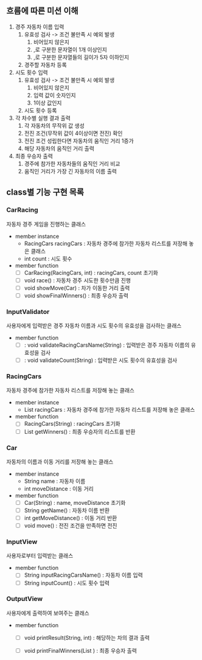 ## 흐름에 따른 미션 이해

1. 경주 자동차 이름 입력
   1. 유효성 검사 -> 조건 불만족 시 예외 발생
      1. 비어있지 않은지
      2. ,로 구분한 문자열이 1개 이상인지
      3. ,로 구분한 문자열들의 길이가 5자 이하인지
   2. 경주할 자동차 등록
2. 시도 횟수 입력
   1. 유효성 검사 -> 조건 불만족 시 예외 발생
      1. 비어있지 않은지
      2. 입력 값이 숫자인지
      3. 1이상 값인지
   2. 시도 횟수 등록
3. 각 차수별 실행 결과 출력
   1. 각 자동차의 무작위 값 생성
   2. 전진 조건(무작위 값이 4이상이면 전진) 확인
   3. 전진 조건 성립한다면 자동차의 움직인 거리 1증가
   4. 해당 자동차의 움직인 거리 출력
4. 최종 우승자 출력
   1. 경주에 참가한 자동차들의 움직인 거리 비교
   2. 움직인 거리가 가장 긴 자동차의 이름 출력

## class별 기능 구현 목록

### CarRacing
자동차 경주 게임을 진행하는 클래스

- member instance
  - RacingCars racingCars : 자동차 경주에 참가한 자동차 리스트를 저장해 놓은 클래스
  - int count : 시도 횟수
- member function   
  - [ ] CarRacing(RacingCars, int) : racingCars, count 초기화
  - [ ] void race() : 자동차 경주 시도한 횟수만큼 진행
  - [ ] void showMove(Car) : 차가 이동한 거리 출력
  - [ ] void showFinalWinners() : 최종 우승자 출력

### InputValidator
사용자에게 입력받은 경주 자동차 이름과 시도 횟수의 유효성을 검사하는 클래스

- member function
  - [ ] : void validateRacingCarsName(String) : 입력받은 경주 자동차 이름의 유효성을 검사
  - [ ] : void validateCount(String) : 입력받은 시도 횟수의 유효성을 검사

### RacingCars
자동차 경주에 참가한 자동차 리스트를 저장해 놓는 클래스

- member instance
   - List <Car> racingCars : 자동차 경주에 참가한 자동차 리스트를 저장해 놓은 클래스
- member function
   - [ ] RacingCars(String) : racingCars 초기화
   - [ ] List <String> getWinners() : 최종 우승자의 리스트를 반환

### Car
자동차의 이름과 이동 거리를 저장해 놓는 클래스

- member instance
   - String name : 자동차 이름
   - int moveDistance : 이동 거리
- member function
   - [ ] Car(String) : name, moveDistance 초기화
   - [ ] String getName() : 자동차 이름 반환
   - [ ] int getMoveDistance() : 이동 거리 반환
   - [ ] void move() : 전진 조건을 만족하면 전진

### InputView
사용자로부터 입력받는 클래스

- member function
  - [ ] String inputRacingCarsName() : 자동차 이름 입력
  - [ ] String inputCount() : 시도 횟수 입력

### OutputView
사용자에게 출력하여 보여주는 클래스

- member function
   - [ ] void printResult(String, int) : 해당하는 차의 결과 출력
   - [ ] void printFinalWinners(List <String>) : 최종 우승자 출력

